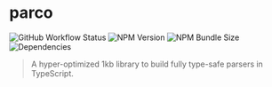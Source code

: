 # parco

![GitHub Workflow Status](https://img.shields.io/github/workflow/status/utkarshkukreti/parco/Main?style=flat-square)
![NPM Version](https://img.shields.io/npm/v/parco?style=flat-square)
![NPM Bundle Size](https://img.shields.io/bundlephobia/minzip/parco?style=flat-square)
![Dependencies](https://img.shields.io/badge/dependencies-0-3?style=flat-square&color=ff69b4)

> A hyper-optimized 1kb library to build fully type-safe parsers in TypeScript.
